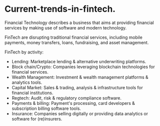 # Current-trends-in-fintech.
Financial Technology describes a business that aims at providing financial services by making use of software and modern technology.

FinTech are disrupting traditional financial services, including mobile payments, money transfers, loans, fundraising, and asset management.

FinTech by activity:
- Lending: Marketplace lending & alternative underwriting platforms.
- Block chain/Crypto: Companies leveraging blockchain technologies for financial services.
- Wealth Management: Investment & wealth management platforms & analytics tools.
- Capital Market: Sales & trading, analysis & infrastructure tools for financial institutions.
- Regtech: Audit, risk & regulatory compliance software.
- Payments & billing: Payment's processing, card developers & subscription billing software tools.
- Insurance: Companies selling digitally or providing data analytics or software for (re)insurers.





